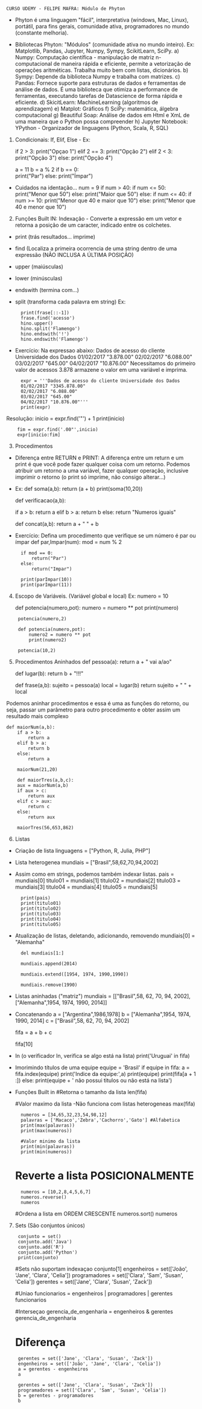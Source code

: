     CURSO UDEMY - FELIPE MAFRA: Módulo de Phyton

* Phyton é uma linguagem "fácil", interpretativa (windows, Mac, Linux), portátil, para fins gerais, comunidade ativa, programadores no mundo (constante melhoria).

* Bibliotecas Phyton: "Módulos" (comunidade ativa no mundo inteiro). Ex: Matplotlib, Pandas, Jupyter, Numpy, Sympy, ScikitLearn, SciPy.
a) Numpy: Computação científica - manipulação de matriz n-computacional de maneira rápida e eficiente, permite a vetorização de operações aritméticas. Trabalha muito bem com listas, dicionários.
b) Sympy: Depende da biblioteca Numpy e trabalha com matrizes.
c) Pandas: Fornece suporte para estruturas de dados e ferramentas de análise de dados. É uma biblioteca que otimiza a performance de ferramentas, executando tarefas de Datascience de forma rápida e eficiente.
d) SkicitLearn: MachineLearning (algoritmos de aprendizagem)
e) Matplot: Gráficos
f) SciPy: matemática, álgebra computacional
g) Beautiful Soap: Análise de dados em Html e XmL de uma maneira que o Python possa compreender
h) Jupyter Notebook: YPython - Organizador de linguagens (Python, Scala, R, SQL) 

1. Condicionais: If, Elif, Else - Ex:
   
    if 2 > 3:
        print("Opçao 1")
    elif 2 == 3:
        print("Opção 2") 
    elif 2 < 3:
        print("Opção 3") 
    else:
        print("Opção 4")


    a = 11
    b = a % 2
    if  b == 0:    
        print("Par")
    else:
         print("Ímpar")
    

* Cuidados na identação...
     num = 9
    if num > 40:
     if num <= 50:
            print("Menor que 50")
        else:
          print("Maior que 50")
    else:
        if num <= 40:
         if num >= 10:
             print("Menor que 40 e maior que 10")
            else:
             print("Menor que 40 e menor que 10")
        
2.  Funções Built IN: Indexação - Converte a expressão em um vetor e retorna a posição de um caracter, indicado entre os colchetes. 
   
* print (trás resultados... imprime)
* find (Localiza a primeira ocorrencia de uma string dentro de uma expressão (NÃO INCLUSA A ÚLTIMA POSIÇÃO)
* upper (maiúsculas)
* lower (minúsculas)
* endswith (termina com...)
* split (transforma cada palavra em string)
Ex: 
        
        print(frase[::-1])
        frase.find('acesso')
        hino.upper()
        hino.split('Flamengo')
        hino.endswith('!')
        hino.endswith('Flamengo')

* Exercício: 
Na expressao abaixo:
Dados de acesso do cliente Universidade dos Dados
01/02/2017 "3.878.00"
02/02/2017 "6.088.00"
03/02/2017 "645.00"
04/02/2017 "10.876.00"
Necessitamos do primeiro valor de acessos 3.878 armazene o valor em uma variável e imprima.

        expr = '''Dados de acesso do cliente Universidade dos Dados
        01/02/2017 "3345.878.00" 
        02/02/2017 "6.088.00" 
        03/02/2017 "645.00" 
        04/02/2017 "10.876.00"'''
        print(expr)

Resolução:
        inicio = expr.find('"') + 1
        print(inicio)

        fim = expr.find('.00"',inicio)
        expr[inicio:fim]

3. Procedimentos
* Diferença entre RETURN e PRINT: A diferença entre um return e um print é que você pode fazer qualquer coisa com um retorno. Podemos atribuir um retorno a uma variável, fazer qualquer operação, inclusive imprimir o retorno (o print só imprime, não consigo alterar...)
* Ex:
    def soma(a,b):
        return (a + b)
        print(soma(10,20))

    def verificacao(a,b):
    
    if a > b:
        return a
    elif b > a:
        return b
    else:
        return "Numeros iguais"

    def concat(a,b):
        return a + " " + b

* Exercício: Defina um procedimento que verifique se um número é par ou ímpar
     def par,Impar(num):
        mod = num % 2

        if mod == 0:
            return("Par")
        else:
            return("Impar")

        print(parImpar(10))
        print(parImpar(11))

4. Escopo de Variáveis. (Variável global e local) Ex:
        numero = 10

      def potencia(numero,pot):
        numero = numero ** pot
        print(numero)
    
        potencia(numero,2)

        def potencia(numero,pot):
            numero2 = numero ** pot
            print(numero2)
            
        potencia(10,2)

5. Procedimentos Aninhados
    def pessoa(a):
         return a + " vai a/ao"

    def lugar(b):
        return b + "!!!"

    def frase(a,b):
        sujeito = pessoa(a)
        local = lugar(b)
        return sujeito + " " + local

Podemos aninhar procedimentos e essa é uma as funções do retorno, ou seja, passar um parâmetro para outro procedimento e obter assim um resultado mais complexo

    def maiorNum(a,b):
        if a > b:
            return a
        elif b > a:
            return b
        else:
            return a

        maiorNum(21,20)

        def maiorTres(a,b,c):
        aux = maiorNum(a,b)
        if aux > c:
            return aux
        elif c > aux:
            return c
        else:
            return aux
        
        maiorTres(56,653,862)
    
6. Listas
* Criação de lista
        linguagens = ["Python, R, Julia, PHP"]

* Lista heterogenea
        mundiais = ["Brasil",58,62,70,94,2002]

* Assim como em strings, podemos também indexar listas.
        pais = mundiais[0]
        titulo01 = mundiais[1]
        titulo02 = mundiais[2]
        titulo03 = mundiais[3]
        titulo04 = mundiais[4]
        titulo05 = mundiais[5]

        print(pais)
        print(titulo01)
        print(titulo02)
        print(titulo03)
        print(titulo04)
        print(titulo05)

* Atualização de listas, deletando, adicionando, removendo
        mundiais[0] = "Alemanha"

        del mundiais[1:]

        mundiais.append(2014)

        mundiais.extend([1954, 1974, 1990,1990])

        mundiais.remove(1990)

* Listas aninhadas ("matriz")
        mundiais = [["Brasil",58, 62, 70, 94, 2002], ["Alemanha",1954, 1974, 1990, 2014]]

* Concatenando
    a = ["Argentina",1986,1978]
    b = ["Alemanha",1954, 1974, 1990, 2014]
    c = ["Brasil",58, 62, 70, 94, 2002]
  
    fifa = a + b + c

    fifa[10]

* In (o verificador In, verifica se algo está na lista)
        print('Uruguai' in fifa)

* Imorimindo títulos de uma equipe
        equipe = 'Brasil'
        if equipe in fifa:
        a = fifa.index(equipe)
            print('Indice da equipe:',a)
            print(equipe)
            print(fifa[a + 1 :]) 
        else:
            print(equipe + ' não possui titulos ou não está na lista')

* Funções Built in
    #Retorna o tamanho da lista
        len(fifa)

    #Valor maximo da lista -Não funciona com listas heterogeneas
        max(fifa)

        numeros = [34,65,32,23,54,98,12]
        palavras = ['Macaco','Zebra','Cachorro','Gato'] #Alfabetica
        print(max(palavras))
        print(max(numeros))

        #Valor minimo da lista
        print(min(palavras))
        print(min(numeros))

    # Reverte a lista POSICIONALMENTE 
        numeros = [10,2,8,4,5,6,7]
        numeros.reverse()
        numeros

    #Ordena a lista em ORDEM CRESCENTE
        numeros.sort()
        numeros

7. Sets (São conjuntos únicos)
        
        conjunto = set()
        conjunto.add('Java')
        conjunto.add('R')
        conjunto.add('Python')
        print(conjunto)

        
    #Sets não suportam indexaçao
        conjunto[1]
        engenheiros = set(['João', 'Jane', 'Clara', 'Celia'])
        programadores = set(['Clara', 'Sam', 'Susan', 'Celia'])
        gerentes = set(['Jane', 'Clara', 'Susan', 'Zack'])

    #Uniao
        funcionarios = engenheiros | programadores | gerentes
        funcionarios

    #Interseçao
        gerencia_de_engenharia = engenheiros & gerentes  
        gerencia_de_engenharia

    # Diferença
        gerentes = set(['Jane', 'Clara', 'Susan', 'Zack'])
        engenheiros = set(['João', 'Jane', 'Clara', 'Celia'])
        a = gerentes - engenheiros
        a

        gerentes = set(['Jane', 'Clara', 'Susan', 'Zack'])
        programadores = set(['Clara', 'Sam', 'Susan', 'Celia'])
        b = gerentes - programadores
        b
   